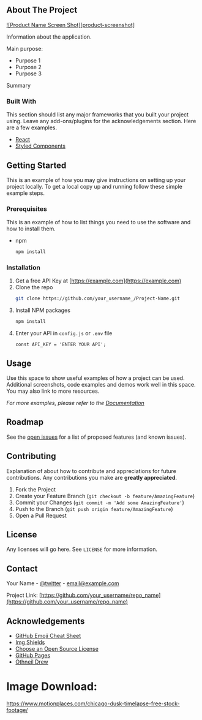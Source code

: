## About The Project

[![Product Name Screen Shot][product-screenshot]](https://example.com)

Information about the application.

Main purpose:
* Purpose 1
* Purpose 2
* Purpose 3

Summary

### Built With

This section should list any major frameworks that you built your project using. Leave any add-ons/plugins for the acknowledgements section. Here are a few examples.
* [React](https://reactjs.org/)
* [Styled Components](https://styled-components.com/)


<!-- GETTING STARTED -->
## Getting Started

This is an example of how you may give instructions on setting up your project locally.
To get a local copy up and running follow these simple example steps.

### Prerequisites

This is an example of how to list things you need to use the software and how to install them.
* npm
  ```sh
  npm install
  ```

### Installation

1. Get a free API Key at [https://example.com](https://example.com)
2. Clone the repo
   ```sh
   git clone https://github.com/your_username_/Project-Name.git
   ```
3. Install NPM packages
   ```sh
   npm install
   ```
4. Enter your API in `config.js` or `.env` file
   ```JS
   const API_KEY = 'ENTER YOUR API';
   ```


<!-- USAGE EXAMPLES -->
## Usage

Use this space to show useful examples of how a project can be used. Additional screenshots, code examples and demos work well in this space. You may also link to more resources.

_For more examples, please refer to the [Documentation](https://example.com)_



<!-- ROADMAP -->
## Roadmap

See the [open issues](https:{link_to_issues}) for a list of proposed features (and known issues).



<!-- CONTRIBUTING -->
## Contributing

Explanation of about how to contribute and appreciations for future contributions. Any contributions you make are **greatly appreciated**.

1. Fork the Project
2. Create your Feature Branch (`git checkout -b feature/AmazingFeature`)
3. Commit your Changes (`git commit -m 'Add some AmazingFeature'`)
4. Push to the Branch (`git push origin feature/AmazingFeature`)
5. Open a Pull Request



<!-- LICENSE -->
## License

Any licenses will go here. See `LICENSE` for more information.



<!-- CONTACT -->
## Contact

Your Name - [@twitter](https://twitter.com/your_username) - email@example.com

Project Link: [https://github.com/your_username/repo_name](https://github.com/your_username/repo_name)



<!-- ACKNOWLEDGEMENTS -->
## Acknowledgements
* [GitHub Emoji Cheat Sheet](https://www.webpagefx.com/tools/emoji-cheat-sheet)
* [Img Shields](https://shields.io)
* [Choose an Open Source License](https://choosealicense.com)
* [GitHub Pages](https://pages.github.com)
* [Othneil Drew](https://github.com/othneildrew/)



# Image Download: 
https://www.motionplaces.com/chicago-dusk-timelapse-free-stock-footage/